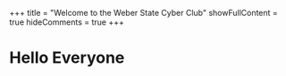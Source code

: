 +++
title = "Welcome to the Weber State Cyber Club"
showFullContent = true
hideComments = true
+++

# Hello Everyone
